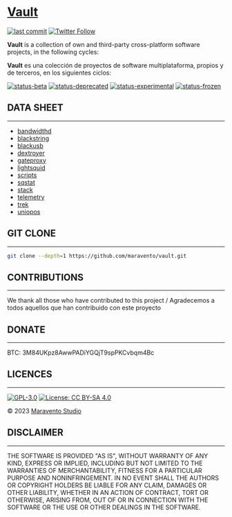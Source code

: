 # [Vault](https://www.maravento.com)

[![last commit](https://img.shields.io/github/last-commit/maravento/vault)](https://github.com/maravento/vault/)
[![Twitter Follow](https://img.shields.io/twitter/follow/maraventostudio.svg?style=social)](https://twitter.com/maraventostudio)

**Vault** is a collection of own and third-party cross-platform software projects, in the following cycles:

**Vault** es una colección de proyectos de software multiplataforma, propios y de terceros, en los siguientes ciclos:

[![status-beta](https://img.shields.io/badge/status-beta-magenta.svg)](https://github.com/maravento/vault/tree/master/gateproxy)
[![status-deprecated](https://img.shields.io/badge/status-deprecated-red.svg)](https://lightsquid.sourceforge.net/)
[![status-experimental](https://img.shields.io/badge/status-experimental-orange.svg)](https://github.com/maravento/vault/tree/master/blackstring)
[![status-frozen](https://img.shields.io/badge/status-frozen-blue.svg)](https://github.com/maravento/vault/tree/master/bandwidthd)

## DATA SHEET

---

- [bandwidthd](https://github.com/maravento/vault/tree/master/bandwidthd)
- [blackstring](https://github.com/maravento/vault/tree/master/blackstring)
- [blackusb](https://github.com/maravento/vault/tree/master/blackusb)
- [dextroyer](https://github.com/maravento/vault/tree/master/dextroyer)
- [gateproxy](https://github.com/maravento/vault/tree/master/gateproxy)
- [lightsquid](https://github.com/maravento/vault/tree/master/lightsquid)
- [scripts](https://github.com/maravento/vault/tree/master/scripts)
- [sqstat](https://github.com/maravento/vault/tree/master/sqstat)
- [stack](https://github.com/maravento/vault/tree/master/stack)
- [telemetry](https://github.com/maravento/vault/tree/master/telemetry)
- [trek](https://github.com/maravento/vault/tree/master/trek)
- [uniopos](https://github.com/maravento/vault/tree/master/uniopos)

## GIT CLONE

---

```bash
git clone --depth=1 https://github.com/maravento/vault.git
```

## CONTRIBUTIONS

---

We thank all those who have contributed to this project / Agradecemos a todos aquellos que han contribuido con este proyecto

## DONATE

---

BTC: 3M84UKpz8AwwPADiYGQjT9spPKCvbqm4Bc

## LICENCES

---

[![GPL-3.0](https://img.shields.io/badge/License-GPLv3-blue.svg)](https://www.gnu.org/licenses/gpl.txt)
[![License: CC BY-SA 4.0](https://img.shields.io/badge/License-CC_BY--SA_4.0-lightgrey.svg)](https://creativecommons.org/licenses/by-sa/4.0/)

© 2023 [Maravento Studio](https://www.maravento.com)

## DISCLAIMER

---

THE SOFTWARE IS PROVIDED "AS IS", WITHOUT WARRANTY OF ANY KIND, EXPRESS OR IMPLIED, INCLUDING BUT NOT LIMITED TO THE WARRANTIES OF MERCHANTABILITY, FITNESS FOR A PARTICULAR PURPOSE AND NONINFRINGEMENT. IN NO EVENT SHALL THE AUTHORS OR COPYRIGHT HOLDERS BE LIABLE FOR ANY CLAIM, DAMAGES OR OTHER LIABILITY, WHETHER IN AN ACTION OF CONTRACT, TORT OR OTHERWISE, ARISING FROM, OUT OF OR IN CONNECTION WITH THE SOFTWARE OR THE USE OR OTHER DEALINGS IN THE SOFTWARE.
